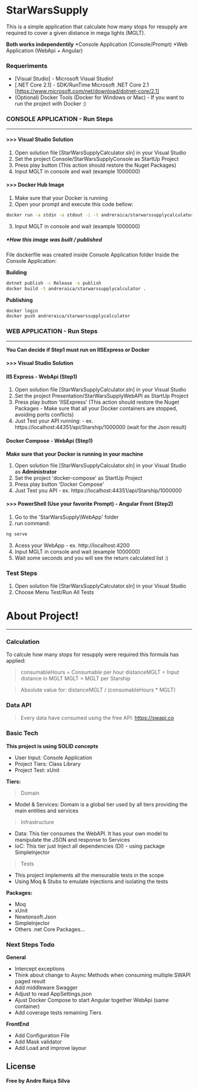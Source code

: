 # StarWarsSupply

This is a simple application that calculate how many stops for resupply are required to cover a given distance in mega lights (MGLT).

**Both works independentily**
*Console Application (Console/Prompt)
*Web Application (WebApi + Angular)

### Requeriments

* [Visual Studio] - Microsoft Visual Studio!
* [.NET Core 2.1] - SDK/RunTime Microsoft .NET Core 2.1 [https://www.microsoft.com/net/download/dotnet-core/2.1]
* (Optional) Docker Tools (Docker for Windows or Mac) - If you want to run the project with Docker :)

### CONSOLE APPLICATION - Run Steps
****
#### >>> Visual Studio Solution
1) Open solution file [StarWarsSupplyCalculator.sln] in your Visual Studio
2) Set the project Console/StarWarsSupplyConsole as StartUp Project
3) Press play button (This action should restore the Nuget Packages)
4) Input MGLT in console and wait (example 1000000)

#### >>> Docker Hub Image
1) Make sure that your Docker is running
2) Open your prompt and execute this code bellow:
```sh
docker run -a stdin -a stdout -i -t andreraica/starwarssupplycalculator
```
3) Input MGLT in console and wait (example 1000000)

##### *How this image was built / published
File dockerfile was created inside Console Application folder
Inside the Console Application:

**Building**
```sh
dotnet publish -c Release -o publish
docker build -t andreraica/starwarssupplycalculator .
````
**Publishing**
```sh
docker login
docker push andreraica/starwarssupplycalculator
````

### WEB APPLICATION - Run Steps
****
**You Can decide if Step1 must run on IISExpress or Docker**
#### >>> Visual Studio Solution 

#### IIS Express - WebApi (Step1)
1) Open solution file [StarWarsSupplyCalculator.sln] in your Visual Studio
2) Set the project Presentation/StarWarsSupplyWebAPI as StartUp Project
3) Press play button 'IISExpress' (This action should restore the Nuget Packages - Make sure that all your Docker containers are stopped, avoiding ports conflicts)
4) Just Test your API running: - ex. https://localhost:44351/api/Starship/1000000 (wait for the Json result)

#### Docker Compose - WebApi (Step1)
**Make sure that your Docker is running in your machine**
1) Open solution file [StarWarsSupplyCalculator.sln] in your Visual Studio as **Administrator**
2) Set the project 'docker-compose' as StartUp Project
3) Press play button 'Docker Compose'
4) Just Test you API - ex. https://localhost:44351/api/Starship/1000000


#### >>> PowerShell (Use your favorite Prompt) - Angular Front (Step2)
1) Go to the 'StarWarsSupply\WebApp' folder
2) run command:
```sh
ng serve
````
3) Acess your WebApp - ex. http://localhost:4200
3) Input MGLT in console and wait (example 1000000)
4) Wait some seconds and you will see the return calculated list :)


### Test Steps

1) Open solution file [StarWarsSupplyCalculator.sln] in your Visual Studio
2) Choose Menu Test/Run All Tests

# About Project!
****
### Calculation

To calcule how many stops for resupply were required this formula has applied: 

> consumableHours = Consumable per hour
> distanceMGLT = Input distance in MGLT
> MGLT = MGLT per Starship

> Absolute value for: distanceMGLT / (consumableHours * MGLT)

### Data API

> Every data have consumed using the free API: https://swapi.co

### Basic Tech

**This project is using SOLID concepts**

* User Input: Console Application
* Project Tiers: Class Library
* Project Test: xUnit

**Tiers:**
>Domain 
* Model & Services: Domain is a global tier used by all tiers providing the main entities and services

>Infrastructure
* Data: This tier consumes the WebAPI. It has your own model to manipulate the JSON and response to Services 
* IoC: This tier just Inject all dependencies (DI) - using package SimpleInjector

>Tests
* This project implements all the mensurable tests in the scope
* Using Moq & Stubs to emulate injections and isolating the tests

**Packages:**
* Moq
* xUnit
* Newtonsoft.Json
* SimpleInjector
* Others .net Core Packages...


### Next Steps Todo

**General**

 - Intercept exceptions 
 - Think about change to Async Methods when consuming multiple SWAPI paged result
 - Add middleware Swagger
 - Adjust to read AppSettings.json
 - Ajust Docker Compose to start Angular together WebApi (same container) 
 - Add coverage tests remaining Tiers

**FrontEnd**

 - Add Configuration File
 - Add Mask validator
 - Add Load and improve layour
 
License
----

**Free by Andre Raiça Silva**